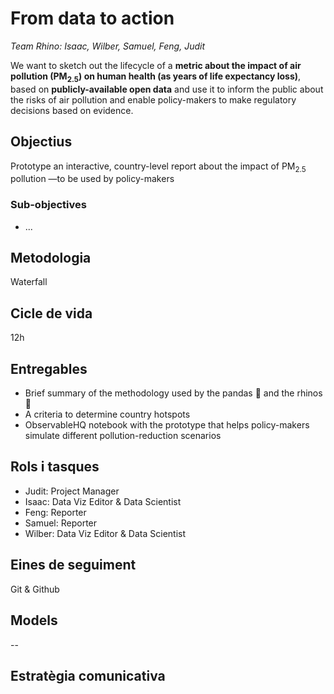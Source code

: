# From data to action
*Team Rhino: Isaac, Wilber, Samuel, Feng, Judit*

We want to sketch out the lifecycle of a **metric about the impact of air pollution (PM<sub>2.5</sub>) on human health (as years of life expectancy loss)**, based on **publicly-available open data** and use it to inform the public about the risks of air pollution and enable policy-makers to make regulatory decisions based on evidence.


## Objectius
Prototype an interactive, country-level report about the impact of PM<sub>2.5</sub> pollution —to be used by policy-makers
### Sub-objectives
 - ...

## Metodologia
Waterfall

## Cicle de vida 
12h


## Entregables
* Brief summary of the methodology used by the pandas 🐼 and the rhinos 🦏
* A criteria to determine country hotspots
* ObservableHQ notebook with the prototype that helps policy-makers simulate different pollution-reduction scenarios

## Rols i tasques
- Judit: Project Manager
- Isaac: Data Viz Editor & Data Scientist
- Feng: Reporter
- Samuel: Reporter 
- Wilber: Data Viz Editor & Data Scientist


## Eines de seguiment
Git & Github

## Models
--

## Estratègia comunicativa